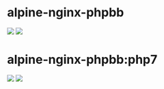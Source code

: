 # alpine-nginx-phpbb

[![](https://images.microbadger.com/badges/version/combro2k/alpine-nginx-phpbb.svg)](https://microbadger.com/images/combro2k/alpine-nginx-phpbb "Get your own version badge on microbadger.com")
[![](https://images.microbadger.com/badges/image/combro2k/alpine-nginx-phpbb.svg)](https://microbadger.com/images/combro2k/alpine-nginx-phpbb "Get your own image badge on microbadger.com")
# alpine-nginx-phpbb:php7

[![](https://images.microbadger.com/badges/version/combro2k/alpine-nginx-phpbb:php7.svg)](https://microbadger.com/images/combro2k/alpine-nginx-phpbb:php7 "Get your own version badge on microbadger.com")
[![](https://images.microbadger.com/badges/image/combro2k/alpine-nginx-phpbb:php7.svg)](https://microbadger.com/images/combro2k/alpine-nginx-phpbb:php7 "Get your own image badge on microbadger.com")
